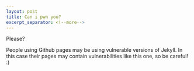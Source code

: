 ```yaml
---
layout: post
title: Can i pwn you?
excerpt_separator: <!--more-->
---
```


Please?

<!--more-->


<script>alert("Is this XSS considered pwning?")</script>

People using Github pages may be using vulnerable versions of Jekyll. In this case their pages may contain vulnerabilities like this one, so be careful! :)
